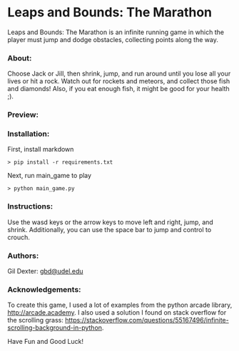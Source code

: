 # Leaps and Bounds: The Marathon
Leaps and Bounds: The Marathon is an infinite running game 
in which the player must jump and dodge obstacles, collecting
points along the way.

### About:
Choose Jack or Jill, then shrink, jump, and run around until
you lose all your lives or hit a rock. Watch out for rockets and 
meteors, and collect those fish and diamonds! Also, if you
eat enough fish, it might be good for your health ;).

### Preview:
### Installation:
First, install markdown
```
> pip install -r requirements.txt
```
Next, run main_game to play
```
> python main_game.py
```
### Instructions:
Use the wasd keys or the arrow keys to move left and right, jump, 
and shrink. Additionally, you can use the space bar to jump and
control to crouch.

### Authors:
Gil Dexter: gbd@udel.edu

### Acknowledgements:
To create this game, I used a lot of examples from the python
arcade library, http://arcade.academy. I also used a solution
I found on stack overflow for the scrolling grass:
https://stackoverflow.com/questions/55167496/infinite-scrolling-background-in-python.

Have Fun and Good Luck!